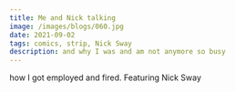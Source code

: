 ```yaml
---
title: Me and Nick talking
image: /images/blogs/060.jpg
date: 2021-09-02
tags: comics, strip, Nick Sway
description: and why I was and am not anymore so busy
---
```


how I got employed and fired. Featuring Nick Sway
